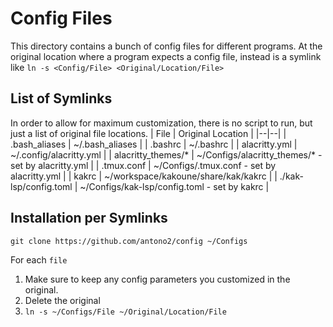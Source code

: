 # Config Files
This directory contains a bunch of config files for different programs.
At the original location where a program expects a config file, instead is a symlink like
`ln -s <Config/File> <Original/Location/File>`


## List of Symlinks
In order to allow for maximum customization, there is no script to run, but just a list of original file locations. 
| File | Original Location |
|--|--|
| .bash_aliases | ~/.bash_aliases |
| .bashrc | ~/.bashrc |
| alacritty.yml | ~/.config/alacritty.yml |
| alacritty_themes/* | ~/Configs/alacritty_themes/* - set by alacritty.yml |
| .tmux.conf | ~/Configs/.tmux.conf - set by alacritty.yml |
| kakrc | ~/workspace/kakoune/share/kak/kakrc |
| ./kak-lsp/config.toml | ~/Configs/kak-lsp/config.toml - set by kakrc |

## Installation per Symlinks

`git clone https://github.com/antono2/config ~/Configs`

For each `file`
 1. Make sure to keep any config parameters you customized in the original.
 2. Delete the original
 3. `ln -s ~/Configs/File ~/Original/Location/File`
